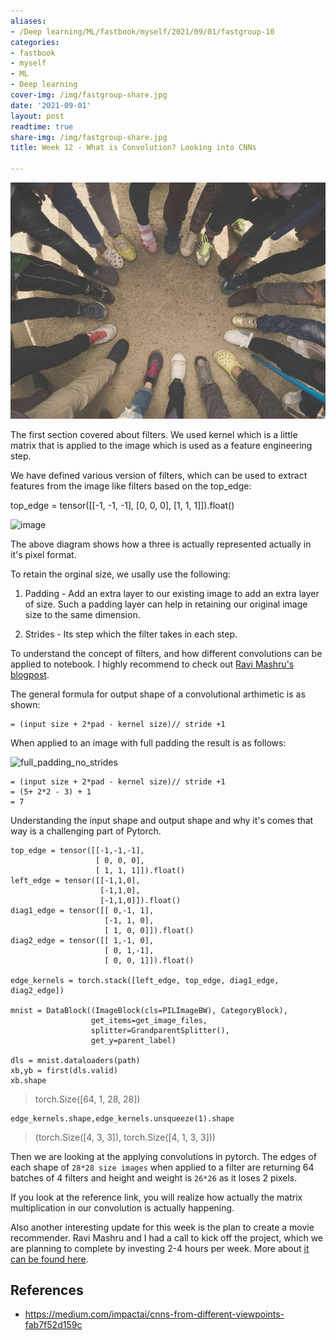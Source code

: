```yaml
---
aliases:
- /Deep learning/ML/fastbook/myself/2021/09/01/fastgroup-10
categories:
- fastbook
- myself
- ML
- Deep learning
cover-img: /img/fastgroup-share.jpg
date: '2021-09-01'
layout: post
readtime: true
share-img: /img/fastgroup-share.jpg
title: Week 12 - What is Convolution? Looking into CNNs

---
```


![](/posts/images/fastgroup-share.jpg)

The first section covered about filters. We used kernel 
which is a little matrix that is applied to the image which
is used as a feature engineering step.

We have defined various version of filters, which can
be used to extract features from the image like filters based on the 
top_edge:

top_edge = tensor([[-1, -1, -1],
                    [0, 0, 0],
                    [1, 1, 1]]).float()


![image](https://user-images.githubusercontent.com/24592806/131478477-ff2482c8-3384-4105-b4a2-013aee5ceeb5.png)

The above diagram shows how a three is actually represented
actually in it's pixel format. 

To retain the orginal size, we usally use the following:

1. Padding - Add an extra layer to our existing image to add
an extra layer of size. Such a padding layer can help in retaining
our original image size to the same dimension.

2. Strides - Its step which the filter takes in each step.

To understand the concept of filters, and how different convolutions
can be applied to notebook. I highly recommend to check out 
[Ravi Mashru's blogpost](https://ravimashru.dev/blog/2021-08-31-convolutions-in-fastai/).

The general formula for output shape of a convolutional arthimetic
is as shown:
```
= (input size + 2*pad - kernel size)// stride +1
```

When applied to an image with full padding the result is as follows:

![full_padding_no_strides](https://user-images.githubusercontent.com/24592806/131780766-103ebf9d-d1a0-45a1-9635-ff3f5abd4351.gif)

```
= (input size + 2*pad - kernel size)// stride +1
= (5+ 2*2 - 3) + 1
= 7
```

Understanding the input shape and output shape and why it's comes that
way is a challenging part of Pytorch.

```
top_edge = tensor([[-1,-1,-1],
                   [ 0, 0, 0],
                   [ 1, 1, 1]]).float()
left_edge = tensor([[-1,1,0],
                    [-1,1,0],
                    [-1,1,0]]).float()
diag1_edge = tensor([[ 0,-1, 1],
                     [-1, 1, 0],
                     [ 1, 0, 0]]).float()
diag2_edge = tensor([[ 1,-1, 0],
                     [ 0, 1,-1],
                     [ 0, 0, 1]]).float()

edge_kernels = torch.stack([left_edge, top_edge, diag1_edge, diag2_edge])

mnist = DataBlock((ImageBlock(cls=PILImageBW), CategoryBlock), 
                  get_items=get_image_files, 
                  splitter=GrandparentSplitter(),
                  get_y=parent_label)

dls = mnist.dataloaders(path)
xb,yb = first(dls.valid)
xb.shape
```

> torch.Size([64, 1, 28, 28])

```
edge_kernels.shape,edge_kernels.unsqueeze(1).shape
```

> (torch.Size([4, 3, 3]), torch.Size([4, 1, 3, 3]))

Then we are looking at the applying convolutions in pytorch. The edges of each shape of `28*28 size images` when applied to a filter are returning 64 batches of 4 filters and height and weight is `26*26`
 as it loses 2 pixels.

If you look at the reference link, you will realize how actually the
matrix multiplication in our convolution is actually happening.

Also another interesting update for this week is the plan to
create a movie recommender. Ravi Mashru and I had a call to kick
off the project, which we are planning to complete by investing
2-4 hours per week. More about [it can be found here](https://community.wandb.ai/t/creating-a-movie-recommender/190/16?u=kurianbenoy-aot).

## References

- https://medium.com/impactai/cnns-from-different-viewpoints-fab7f52d159c

